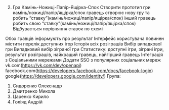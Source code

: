 2. Гра Камінь-Ножиці-Папір-Ящірка-Спок
  Створити прототип гри камінь/ножиці/папір/ящірка/спок
  гравець створює нову гру та робить “ставку”(камінь/ножиці/папір/ящірка/спок)
  інший гравець робить свою “ставку”(камінь/ножиці/папір/ящірка/спок)
  Відбувається порівняння ставок по схемі

  Обох гравців інформують про результат
  Інтерфейс користувача повинен містити
  перелік доступних ігор
  Історія всіх розіграшів
  Вибір випадкової гри
  Випадковий вибір зіграної гри
  Статистику: доступні ігри, зіграні ігри, результат розіграшів, найкращий гравець, найгірший гравець
  Інтеграція з Соціальними мережами
  Додати SSO з популярних соціальних мереж
  vk.com(https://vk.com/dev/openapi)
  facebook.com(https://developers.facebook.com/docs/facebook-login)
  google(https://developers.google.com/identity/)
Група: 
  1. Сидоренко Олекснадр
  2. Дмитренко Микола
  3. Царенко Кирило
  4. Голіяд Андрій

